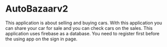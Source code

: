 # AutoBazaarv2
This application is about selling and buying cars. With this application you can share your car for sale and you can check cars on the sales. This application uses firebase as a database. You need to register first before the using app on the sign in page. 
